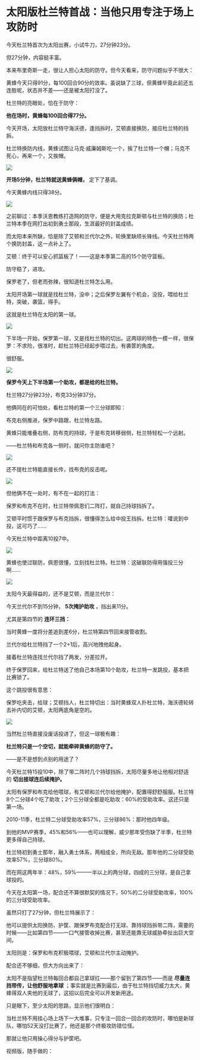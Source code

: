 # 太阳版杜兰特首战：当他只用专注于场上攻防时

今天杜兰特首次为太阳出赛，小试牛刀，27分钟23分。

但27分钟，内容挺丰富。

本来布里奇斯一走，很让人担心太阳的防守。但今天看来，防守问题似乎不很大：

黄蜂今天只得91分，每100回合90分的效率。虽说缺了三球，但黄蜂毕竟此前还五连胜呢，状态并不差——还是被太阳打没了。

杜兰特的亮眼处，恰在于防守：

**他在场时，黄蜂每100回合得77分。**

今天开场，太阳放杜兰特守海沃德，逢挡拆时，艾顿直接换防，接应杜兰特的挡拆。

杜兰特换防内线，黄蜂试图让马克·威廉姆斯吃一个，挨了杜兰特一个帽；马克不死心，再来一个，又挨帽。

![](https://inews.gtimg.com/newsapp_match/0/15703359996/0)

**开场5分钟，杜兰特就送黄蜂俩帽，** 定下了基调。

今天黄蜂内线只得38分。

![](https://inews.gtimg.com/newsapp_match/0/15703360006/0)

之前聊过：本季沃恩教练打造网的防守，便是大用克拉克斯顿与杜兰特的换防；杜兰特本季在网打出初到勇士那段，生涯最好的封盖成绩。

而太阳本来所缺，恰是除了艾顿和兰代尔之外，轮换里缺颀长锋线。今天杜兰特两个换防封盖，这一点补上了。

艾顿：终于可以安心抓篮板了！——这是本季第二高的15个防守篮板。

防守稳了，进攻。

保罗老了，但老而弥辣，很知道杜兰特怎么用。

太阳开场第一球就是找杜兰特，没中；之后保罗左翼有个机会，没投，喂给杜兰特，突破，袭篮，得手。

这就是杜兰特在太阳的第一球。

![](https://inews.gtimg.com/newsapp_match/0/15703360023/0)

下半场一开始，保罗第一球，又是找杜兰特的切出。这两球的特色一模一样，很保罗：不求险，很准时，趁杜兰特已经起步喂过去，有袭筐的角度。

很舒服。

![](https://inews.gtimg.com/newsapp_match/0/15703360532/0)

**保罗今天上下半场第一个助攻，都是给的杜兰特。**

杜兰特27分钟23分，布克33分钟37分。

他俩同在的可怕处，看杜兰特的第一个三分球即知：

布克右侧推进，保罗中路跟，杜兰特左路。

黄蜂只能堆叠右侧，防布克的持球，于是布克转移弱侧，杜兰特轻松一个远射。

——杜兰特和布克各一侧时，就问你主防谁吧？

![](https://inews.gtimg.com/newsapp_match/0/15703360551/0)

还不提杜兰特能直接长传，找布克的反击呢。

![](https://inews.gtimg.com/newsapp_match/0/15703360567/0)

但他俩不在一处时，有不在一起的打法：

保罗和布克不在时，杜兰特带佩恩们二阵打，就自己持球挡拆了。

艾顿平时惯于跟保罗与布克挡拆，很懂得怎么给中投王挡拆。杜兰特：嚯说到中投，这可巧了……

今天杜兰特中距离10投7中。

![](https://inews.gtimg.com/newsapp_match/0/15703361106/0)

黄蜂也使过联防，佩恩很懂，立刻找杜兰特。杜兰特：这破联防得用强投三分啊……

![](https://inews.gtimg.com/newsapp_match/0/15703361121/0)

太阳今天最得益的，还不是艾顿，而是兰代尔：

今天兰代尔不到15分钟， **5次掩护助攻** ，挡出来11分。

尤其是第四节的 **连环三挡：**

当时黄蜂一度将分差追到差6分，杜兰特第四节回来接管收割。

兰代尔给杜兰特挡了一个2+1后，高兴地拽他起身。

接着杜兰特连找兰代尔挡了两发，分差拉开。

终于保罗回来，给杜兰特送了他自己本场第10个助攻，杜兰特一发跳投，基本把比赛锁了。

这个跳投很有意思：

保罗吃夹击，给球；艾顿挡人，杜兰特切出：当时黄蜂双人扑杜兰特，海沃德轮转去补内切的艾顿，太阳两底角是空的。

![](https://inews.gtimg.com/newsapp_match/0/15703361139/0)

当然杜兰特直接没废话投进了，但这一球极有趣：

**杜兰特只是一个空切，就能牵碎黄蜂的防守了。**

——是不是想到点别的用途了？

今天杜兰特15投10中，除了带二阵时几个持球挡拆，太阳尽量多地让他相对舒适的 **切出接球连后续掩护。**

太阳有保罗和布克给他喂球，有艾顿和兰代尔给他掩护，配置得舒舒服服。杜兰特8个二分球4个吃了助攻；2个三分球全都是吃助攻：60%的受助攻率。这还只是第一场。

2010-11季，杜兰特二分球受助攻率57%，三分球86%：那时他四年级。

到他的MVP赛季，45%和56%——也可以理解，威少那年受伤缺了半季，杜兰特更多得自己持球。

杜兰特初到勇士那年，融入勇士体系，两相成全，所向无敌。那年他的二分球受助攻率57%，三分球80%。

而在网这两年半：48%，59%——一半以上的两分球，四成的三分球，是自己拿球投的。

今天在太阳第一场，配合还不算很默契的情况下，50%的二分球受助攻率，100%的三分球受助攻率。

虽然只打了27分钟，但杜兰特展示了：

他可以提供太阳换防、护筐、跟保罗布克配合打无球、靠持球挡拆带二阵，需要的时候——比如第四节——一口气接管收掉比赛，甚至还能靠无球威胁牵扯出巨大空间。

太阳则是：保罗和布克积极喂球，艾顿和兰代尔主动掩护。

配合还不够细，但大方向出来了：

太阳不是指望杜兰特每回合都自己拿球扛——那个留到了第四节——而是 **尽量连挡带传，让他舒服地拿球**
；事实就是比赛到最后，由于杜兰特挡切威力太大，黄蜂得双人夹他的无球了，这招以后完全可以开发新用途。

只是眼下，至少太阳的思路，显示他们很明白：

当杜兰特不用挂心场上场下一大堆事，只专注一回合一回合的攻防时，哪怕是新球队，哪怕52天没打比赛了，他还是那个终极攻防错位怪。

那就让他只用操心得分与护筐吧。

视频版，随手做的：

